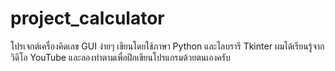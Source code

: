 # project_calculator
โปรเจกต์เครื่องคิดเลข GUI ง่ายๆ เขียนโดยใช้ภาษา Python และไลบรารี Tkinter ผมได้เรียนรู้จากวิดีโอ YouTube และลองทำตามเพื่อฝึกเขียนโปรแกรมด้วยตนเองครับ
